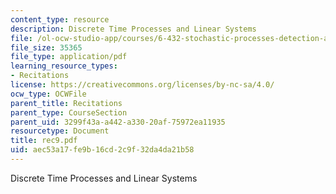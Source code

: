 ```yaml
---
content_type: resource
description: Discrete Time Processes and Linear Systems
file: /ol-ocw-studio-app/courses/6-432-stochastic-processes-detection-and-estimation-spring-2004/aec53a17fe9b16cd2c9f32da4da21b58_rec9.pdf
file_size: 35365
file_type: application/pdf
learning_resource_types:
- Recitations
license: https://creativecommons.org/licenses/by-nc-sa/4.0/
ocw_type: OCWFile
parent_title: Recitations
parent_type: CourseSection
parent_uid: 3299f43a-a442-a330-20af-75972ea11935
resourcetype: Document
title: rec9.pdf
uid: aec53a17-fe9b-16cd-2c9f-32da4da21b58
---
```

Discrete Time Processes and Linear Systems